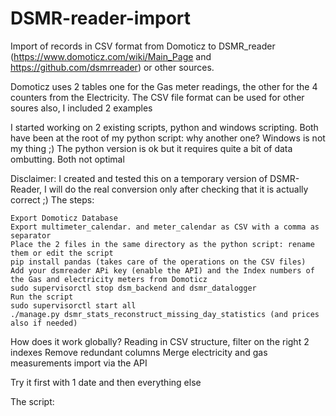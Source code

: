 # DSMR-reader-import
Import of records in CSV format from Domoticz to DSMR_reader (https://www.domoticz.com/wiki/Main_Page and https://github.com/dsmrreader) or other sources.

Domoticz uses 2 tables one for the Gas meter readings, the other for the 4 counters from the Electricity.
The CSV file format can be used for other soures also, I included 2 examples

I started working on 2 existing scripts, python and windows scripting.
Both have been at the root of my python script: why another one?
Windows is not my thing ;) The python version is ok but it requires quite a bit of data ombutting. Both not optimal

Disclaimer: I created and tested this on a temporary version of DSMR-Reader, I will do the real conversion only after checking that it is actually correct ;)
The steps:

    Export Domoticz Database
    Export multimeter_calendar. and meter_calendar as CSV with a comma as separator
    Place the 2 files in the same directory as the python script: rename them or edit the script
    pip install pandas (takes care of the operations on the CSV files)
    Add your dsmreader APi key (enable the API) and the Index numbers of the Gas and electricity meters from Domoticz
    sudo supervisorctl stop dsm_backend and dsmr_datalogger
    Run the script
    sudo supervisorctl start all
    ./manage.py dsmr_stats_reconstruct_missing_day_statistics (and prices also if needed)

How does it work globally?
Reading in CSV structure,
filter on the right 2 indexes
Remove redundant columns
Merge electricity and gas measurements
import via the API

Try it first with 1 date and then everything else

The script:
